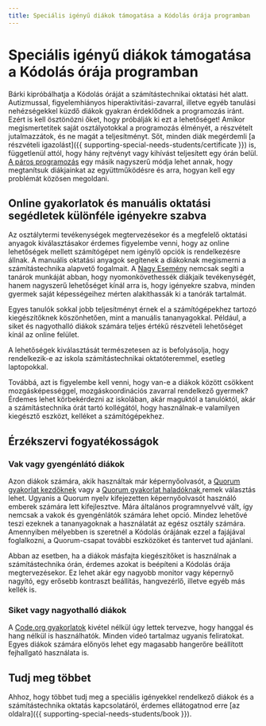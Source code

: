 ```yaml
---
title: Speciális igényű diákok támogatása a Kódolás órája programban
---
```


# Speciális igényű diákok támogatása a Kódolás órája programban

Bárki kipróbálhatja a Kódolás óráját a számítástechnikai oktatási hét alatt. Autizmussal, figyelemhiányos hiperaktivitási-zavarral, illetve egyéb tanulási nehézségekkel küzdő diákok gyakran érdeklődnek a programozás iránt. Ezért is kell ösztönözni őket, hogy próbálják ki ezt a lehetőséget! Amikor megismertetitek saját osztályotokkal a programozás élményét, a részvételt jutalmazzátok, és ne magát a teljesítményt. Sőt, minden diák megérdemli [a részvételi igazolást]({{ supporting-special-needs-students/certificate }}) is, függetlenül attól, hogy hány rejtvényt vagy kihívást teljesített egy órán belül. [A páros programozás](https://www.youtube.com/watch?v=vgkahOzFH2Q) egy másik nagyszerű módja lehet annak, hogy megtanítsuk diákjainkat az együttműködésre és arra, hogyan kell egy problémát közösen megoldani.

## Online gyakorlatok és manuális oktatási segédletek különféle igényekre szabva

Az osztálytermi tevékenységek megtervezésekor és a megfelelő oktatási anyagok kiválasztásakor érdemes figyelembe venni, hogy az online lehetőségek mellett számítógépet nem igénylő opciók is rendelkezésre állnak. A manuális oktatási anyagok segítenek a diákoknak megismerni a számítástechnika alapvető fogalmait. A [Nagy Esemény](https://studio.code.org/s/course1/stage/15/puzzle/1) nemcsak segíti a tanárok munkáját abban, hogy nyomonkövethessék diákjaik tevékenységét, hanem nagyszerű lehetőséget kínál arra is, hogy igényekre szabva, minden gyermek saját képességeihez mérten alakíthassák ki a tanórák tartalmát.

Egyes tanulók sokkal jobb teljesítményt érnek el a számítógépekhez tartozó kiegészítőknek köszönhetően, mint a manuális tananyagokkal. Például, a siket és nagyothalló diákok számára teljes értékű részvételi lehetőséget kínál az online felület.

A lehetőségek kiválasztását természetesen az is befolyásolja, hogy rendelkezik-e az iskola számítástechnikai oktatóteremmel, esetleg laptopokkal.

Továbbá, azt is figyelembe kell venni, hogy van-e a diákok között csökkent mozgásképességgel, mozgáskoordinációs zavarral rendelkező gyermek? Érdemes lehet körbekérdezni az iskolában, akár maguktól a tanulóktól, akár a számítástechnika órát tartó kollégától, hogy használnak-e valamilyen kiegésztő eszközt, kelléket a számítógépekhez.

## Érzékszervi fogyatékosságok

### Vak vagy gyengénlátó diákok

Azon diákok számára, akik használtak már képernyőolvasót, a [Quorum gyakorlat kezdőknek](https://quorumlanguage.com/hourofcode/astro1.html) vagy a [Quorum gyakorlat haladóknak ](https://quorumlanguage.com/hourofcode/part1.html) remek választás lehet. Ugyanis a Quorum nyelv kifejezetten képernyőolvasót használó emberek számára lett kifejlesztve. Mára általános programnyelvvé vált, így nemcsak a vakok és gyengénlátók számára lehet opció. Mindez lehetővé teszi ezeknek a tananyagoknak a használatát az egész osztály számára. Amennyiben mélyebben is szeretnél a Kódolás órájának ezzel a fajájával foglalkozni, a Quorum-csapat további eszközöket és tantervet tud ajánlani.

Abban az esetben, ha a diákok másfajta kiegészítőket is használnak a számítástechnika órán, érdemes azokat is beépíteni a Kódolás órája megtervezésekor. Ez lehet akár egy nagyobb monitor vagy képernyő nagyító, egy erősebb kontraszt beállítás, hangvezérlő, illetve egyéb más kellék is.

### Siket vagy nagyothalló diákok

A [Code.org gyakorlatok](https://studio.code.org/) kivétel nélkül úgy lettek tervezve, hogy hanggal és hang nélkül is használhatók. Minden videó tartalmaz ugyanis feliratokat. Egyes diákok számára előnyös lehet egy magasabb hangerőre beállított fejhallgató használata is.

## Tudj meg többet

Ahhoz, hogy többet tudj meg a speciális igényekkel rendelkező diákok és a számítástechnika oktatás kapcsolatáról, érdemes ellátogatnod erre [az oldalra]({{ supporting-special-needs-students/book }}).